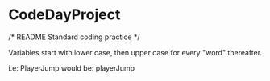 # CodeDayProject

/* README Standard coding practice */

Variables start with lower case, then upper case for every "word" thereafter. 

i.e: PlayerJump would be: playerJump

